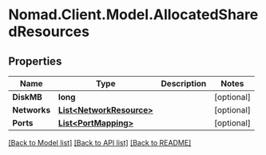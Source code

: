 # Nomad.Client.Model.AllocatedSharedResources

## Properties

Name | Type | Description | Notes
------------ | ------------- | ------------- | -------------
**DiskMB** | **long** |  | [optional] 
**Networks** | [**List&lt;NetworkResource&gt;**](NetworkResource.md) |  | [optional] 
**Ports** | [**List&lt;PortMapping&gt;**](PortMapping.md) |  | [optional] 

[[Back to Model list]](../README.md#documentation-for-models) [[Back to API list]](../README.md#documentation-for-api-endpoints) [[Back to README]](../README.md)

